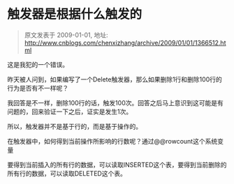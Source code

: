 # 触发器是根据什么触发的 
> 原文发表于 2009-01-01, 地址: http://www.cnblogs.com/chenxizhang/archive/2009/01/01/1366512.html 


这是我犯的一个错误。

 昨天被人问到，如果编写了一个Delete触发器，那么如果删除1行和删除100行的行为是否有不一样呢？

 我回答是不一样，删除100行的话，触发100次。回答之后马上意识到这可能是有问题的，回来验证一下之后，证实是发生1次。

 所以，触发器并不是基于行的，而是基于操作的。

 在触发器中，如何得到当前操作所影响的行数呢？通过@@rowcount这个系统变量

 要得到当前插入的所有行的数据，可以读取INSERTED这个表，要得到当前删除的所有行的数据，可以读取DELETED这个表。

